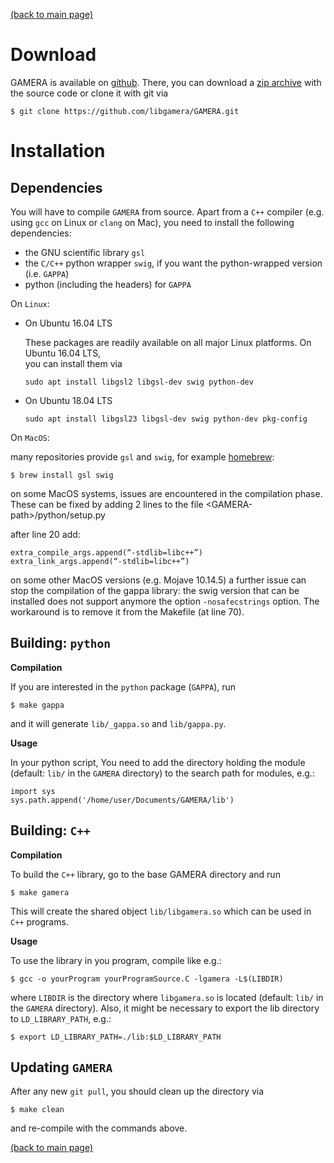 [(back to main page)](main_page.md)

Download
========

GAMERA is available on [github](https://github.com/libgamera/GAMERA).
There, you can download a [zip archive](https://github.com/libgamera/GAMERA/archive/master.zip) with the source code or clone it with git via 
```
$ git clone https://github.com/libgamera/GAMERA.git
```

Installation
============

Dependencies
------------
You will have to compile `GAMERA` from source. Apart from a `C++` compiler (e.g. using 
`gcc` on Linux or `clang` on Mac), you need to install the following dependencies: 
- the GNU scientific library `gsl`
- the `C/C++` python wrapper `swig`, if you want the python-wrapped version (i.e. `GAPPA`)
- python (including the headers) for `GAPPA`

On `Linux`:

- On Ubuntu 16.04 LTS
  
  These packages are readily available on all major Linux platforms. On Ubuntu 16.04 LTS,  
  you can install them via 
  ```
  sudo apt install libgsl2 libgsl-dev swig python-dev
  ```
- On Ubuntu 18.04 LTS
  ```
  sudo apt install libgsl23 libgsl-dev swig python-dev pkg-config
  ```

On `MacOS`: 

many repositories provide `gsl` and `swig`, for example [homebrew](https://brew.sh/): 
```
$ brew install gsl swig
```
on some MacOS systems, issues are encountered in the compilation phase. These can be fixed by adding 2 lines to the file \<GAMERA-path\>/python/setup.py

after line 20 add:
```
extra_compile_args.append(“-stdlib=libc++”)
extra_link_args.append(“-stdlib=libc++”)
```
on some other MacOS versions (e.g. Mojave 10.14.5) a further issue can stop the compilation of the gappa library: the swig version that can be installed does not support anymore the option `-nosafecstrings` option.
The workaround is to remove it from the Makefile (at line 70).

Building: `python`
------------------
__Compilation__

If you are interested in the `python` package (`GAPPA`), run 
```
$ make gappa
```
and it will generate `lib/_gappa.so` and `lib/gappa.py`. 

__Usage__

In your python script, You need to add the directory holding the module (default: `lib/` in the `GAMERA` directory) to the search  path for modules, e.g.:
```
import sys
sys.path.append('/home/user/Documents/GAMERA/lib')
```

Building: `C++`
---------------
__Compilation__

To build the `C++` library, go to the base GAMERA directory and run
```
$ make gamera
```
This will create the shared object `lib/libgamera.so` which can be used in `C++` programs. 

__Usage__

To use the library in you program, compile like e.g.:
```
$ gcc -o yourProgram yourProgramSource.C -lgamera -L$(LIBDIR)
```
where `LIBDIR` is the directory where `libgamera.so` is located (default: `lib/` in the `GAMERA` directory). 
Also, it might be necessary to export the lib directory to `LD_LIBRARY_PATH`, e.g.: 
```
$ export LD_LIBRARY_PATH=./lib:$LD_LIBRARY_PATH
```


Updating `GAMERA`
-----------------
After any new `git pull`, you should clean up the directory via 
```
$ make clean
```
and re-compile with the commands above.

[(back to main page)](main_page.md)
